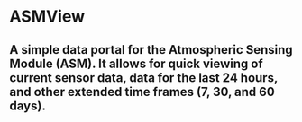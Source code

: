 # ASMView
## A simple data portal for the Atmospheric Sensing Module (ASM). It allows for quick viewing of current sensor data, data for the last 24 hours, and other extended time frames (7, 30, and 60 days).